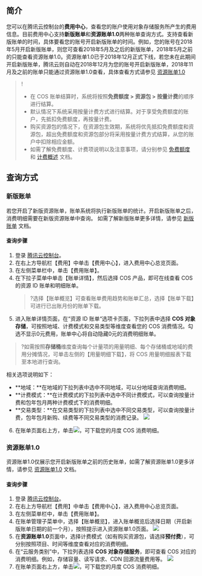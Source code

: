 ## 简介
您可以在腾讯云控制台的**费用中心**，查看您的账户使用对象存储服务所产生的费用信息。目前费用中心支持**新版账单**和**资源账单1.0**两种账单查询方式。支持查看新版账单的时间，具体要看您的账号开启新版账单的时间。例如，您的账号在2018年5月开启新版账单，则您可查看2018年5月及之后的新版账单，2018年5月之前的只能查看资源账单1.0。资源账单1.0已于2018年12月正式下线，若您未在此期间开启新版账单，腾讯云则自动在2018年12月为您的账号开启新版账单，2018年11月及之前的账单只能通过资源账单1.0查看，具体查看方式请参见 [资源账单1.0](#JBZD)

>!
> - 在 COS 账单结算时，系统将按照**免费额度 > 资源包 > 按量计费**的顺序进行结算。
>  - 默认情况下系统采用按量计费方式进行结算。对于享受免费额度的账户，先抵扣免费额度，再按量计费。
>  - 购买资源包的情况下，在资源包生效期，系统将优先抵扣免费额度和资源包，超出免费额度和资源包部分将采用按量计费方式结算，从您的账户中扣除相应金额。
> - 如需了解免费额度、计费项说明以及注意事项，请分别参见 [免费额度](https://cloud.tencent.com/document/product/436/6240) 和 [计费概述](https://cloud.tencent.com/document/product/436/16871) 文档。

## 查询方式
<span id="XBZD">

### 新版账单
若您开启了新版资源账单，账单系统将执行新版账单的统计。开启新版账单之后，消费明细需要在新版资源账单中查询。
如需了解新版账单更多详情，请参见 [新版账单](https://cloud.tencent.com/document/product/555/14192) 文档。

#### 查询步骤
1. 登录 [腾讯云控制台](https://console.cloud.tencent.com)。
2. 在右上方导航栏【费用】中单击【费用中心】，进入费用中心总览页面。
3. 在左侧菜单栏中，单击【费用账单】。
4. 在下拉子菜单中单击【账单详情】，然后选择 COS 产品，即可在线查看 COS 的资源 ID 账单和明细账单。
   >?选择【账单概览】可查看账单费用趋势和账单汇总，选择【账单下载】可进行已出账月份的账单下载。
5. 进入账单详情页面，在“资源 ID 账单“选项卡页面，下拉列表中选择 **COS 对象存储**，可按照地域、计费模式和交易类型等维度查看您的 COS 消费情况。勾选不显示0元费用，账单中心将自动隐藏0元的消费明细账单。
>?如需按照**存储桶**维度查询每个计量项的用量明细、每个存储桶或地域的费用分摊情况，可单击左侧的【用量明细下载】，将 COS 用量明细报表下载至本地进行查询。

相关选项说明如下：
 - **地域：**在地域的下拉列表中选中不同地域，可以分地域查询消费明细。
 - **计费模式：**在计费模式的下拉列表中选中不同计费模式，可以查询按量计费和包年包月两种计费模式下的消费明细。
 - **交易类型：**在交易类型的下拉列表中选中不同交易类型，可以查询按量计费，包年包月新购、续费等不同交易类型的消费记录。
![](https://main.qcloudimg.com/raw/0dfe44748f6bcf175889114741aad3e7.jpg)

6. 在账单页面右上方，单击<img src="https://main.qcloudimg.com/raw/e421450264489d44d20f11a44e15dfaa.png"  style="margin:0;">，可下载您的月度 COS 消费明细。


<span id="JBZD">

### 资源账单1.0

资源账单1.0仅展示您开启新版账单之前的历史账单，如需了解资源账单1.0更多详情，请参见 [资源账单1.0](https://cloud.tencent.com/document/product/555/7432) 文档。

#### 查询步骤

1. 登录 [腾讯云控制台](https://console.cloud.tencent.com)。
2. 在右上方导航栏【费用】中单击【费用中心】，进入费用中心总览页面。
3. 在左侧菜单栏中，单击【费用账单】。
4. 在账单管理子菜单中，选择【账单概览】，进入账单概览后选择日期（开启新版账单日期的前一个月），按照提示进入资源账单1.0页面。
![](https://main.qcloudimg.com/raw/8e59d08a2ffc2eac369927bc24439fe2.jpg)
5. 在**资源账单1.0**页面中，选择计费模式（如有购买资源包，请选择**预付费**），可分别按照项目、时间等维度查看对应的消费明细。
6. 在“云服务类别”中，下拉列表选择 **COS 对象存储服务**，即可查看 COS 对应的消费明细。例如，存储容量、读写请求、CDN 回源流量费用等。
![](https://main.qcloudimg.com/raw/8da4b493880876c64ae1bd8d8798522c.jpg)
7. 在账单页面右上方，单击<img src="https://main.qcloudimg.com/raw/a62b1624cbabded9ada7f42549be5b44.png"  style="margin:0;">，可下载您的月度 COS 消费明细。

